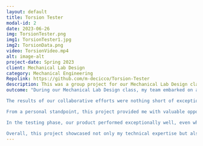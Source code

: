 ```yaml
---
layout: default
title: Torsion Tester
modal-id: 2
date: 2023-06-26
img: TorsionTester.png
img1: TorsionTester1.jpg
img2: TorsionData.png
video: TorsionVideo.mp4
alt: image-alt
project-date: Spring 2023
client: Mechanical Lab Design
category: Mechanical Engineering
Repolink: https://github.com/m-decicco/Torsion-Tester
description: This was a group project for our Mechanical Lab Design class, where the goal was to create a mechanical property tester that could be used for labs. My team created a torsion tester to find the sheer modulus and the ultimate stress of 3D-printed samples. Sydney Wickett was in charge of documentation and post-data processing, Zach Kaiser was in charge of the gear assembly, and I was in charge of designing the structure, wiring, writing the Arduino Script, and MATLAB serial handling given my experience.
outcome: "During our Mechanical Lab Design class, my team embarked on an ambitious group project with the aim of developing a cost-effective mechanical property tester for laboratory use. Our specific focus was on creating a torsion tester capable of determining the sheer modulus and ultimate stress of 3D-printed samples. The responsibilities were distributed among the team members: Sydney Wickett handled documentation and post-data processing, Zach Kaiser was in charge of the gear assembly, while I took on the significant tasks of designing the structure, wiring, writing the Arduino Script, and managing MATLAB serial handling, leveraging my prior experience.

The results of our collaborative efforts were nothing short of exceptional. Our final product not only met but exceeded the project's performance metrics while remaining within a budget of less than $100. Following the established NASA project methodology, we successfully designed, produced, and comprehensively documented our innovative mechanical property tester.

From a personal standpoint, this project provided me with valuable opportunities for growth and learning. I honed my skills in creating efficient scripts capable of managing multiple sensors, and I gained hands-on experience in handling serial ports in MATLAB, effectively reading, and storing data. Additionally, the project allowed me to explore and implement various fabrication methods, such as incorporating 2020 aluminum extrusion, acrylic, and 3D printing in the design.

In the testing phase, our product performed exceptionally well, even when subjected to rigorous experiments involving aluminum samples. Feedback from other teams confirmed the reliability and user-friendliness of our mechanical property tester, as they encountered no issues while running experiments with it.

Overall, this project showcased not only my technical expertise but also my ability to collaborate effectively within a team. The experience has undoubtedly enriched my skill set and strengthened my passion for mechanical engineering and product development."
---
```

